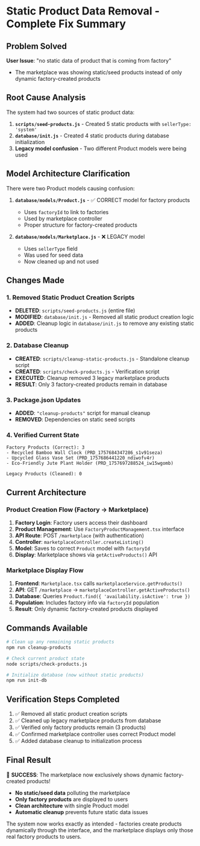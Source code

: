 # Static Product Data Removal - Complete Fix Summary

## Problem Solved
**User Issue**: "no static data of product that is coming from factory"
- The marketplace was showing static/seed products instead of only dynamic factory-created products

## Root Cause Analysis
The system had two sources of static product data:
1. **`scripts/seed-products.js`** - Created 5 static products with `sellerType: 'system'`
2. **`database/init.js`** - Created 4 static products during database initialization
3. **Legacy model confusion** - Two different Product models were being used

## Model Architecture Clarification
There were two Product models causing confusion:
1. **`database/models/Product.js`** - ✅ CORRECT model for factory products
   - Uses `factoryId` to link to factories
   - Used by marketplace controller
   - Proper structure for factory-created products

2. **`database/models/Marketplace.js`** - ❌ LEGACY model 
   - Uses `sellerType` field
   - Was used for seed data
   - Now cleaned up and not used

## Changes Made

### 1. Removed Static Product Creation Scripts
- **DELETED**: `scripts/seed-products.js` (entire file)
- **MODIFIED**: `database/init.js` - Removed all static product creation logic
- **ADDED**: Cleanup logic in `database/init.js` to remove any existing static products

### 2. Database Cleanup
- **CREATED**: `scripts/cleanup-static-products.js` - Standalone cleanup script
- **CREATED**: `scripts/check-products.js` - Verification script
- **EXECUTED**: Cleanup removed 3 legacy marketplace products
- **RESULT**: Only 3 factory-created products remain in database

### 3. Package.json Updates
- **ADDED**: `"cleanup-products"` script for manual cleanup
- **REMOVED**: Dependencies on static seed scripts

### 4. Verified Current State
```
Factory Products (Correct): 3
- Recycled Bamboo Wall Clock (PRD_1757684347286_s1v91seza)
- Upcycled Glass Vase Set (PRD_1757686441220_ndiwofv4r) 
- Eco-Friendly Jute Plant Holder (PRD_1757697288524_iw15wgomb)

Legacy Products (Cleaned): 0
```

## Current Architecture

### Product Creation Flow (Factory → Marketplace)
1. **Factory Login**: Factory users access their dashboard
2. **Product Management**: Use `FactoryProductManagement.tsx` interface
3. **API Route**: POST `/marketplace` (with authentication)
4. **Controller**: `marketplaceController.createListing()` 
5. **Model**: Saves to correct `Product` model with `factoryId`
6. **Display**: Marketplace shows via `getActiveProducts()` API

### Marketplace Display Flow
1. **Frontend**: `Marketplace.tsx` calls `marketplaceService.getProducts()`
2. **API**: GET `/marketplace` → `marketplaceController.getActiveProducts()`
3. **Database**: Queries `Product.find({ 'availability.isActive': true })`
4. **Population**: Includes factory info via `factoryId` population
5. **Result**: Only dynamic factory-created products displayed

## Commands Available
```bash
# Clean up any remaining static products
npm run cleanup-products

# Check current product state
node scripts/check-products.js

# Initialize database (now without static products)
npm run init-db
```

## Verification Steps Completed
1. ✅ Removed all static product creation scripts
2. ✅ Cleaned up legacy marketplace products from database  
3. ✅ Verified only factory products remain (3 products)
4. ✅ Confirmed marketplace controller uses correct Product model
5. ✅ Added database cleanup to initialization process

## Final Result
🎯 **SUCCESS**: The marketplace now exclusively shows dynamic factory-created products!

- **No static/seed data** polluting the marketplace
- **Only factory products** are displayed to users
- **Clean architecture** with single Product model
- **Automatic cleanup** prevents future static data issues

The system now works exactly as intended - factories create products dynamically through the interface, and the marketplace displays only those real factory products to users.